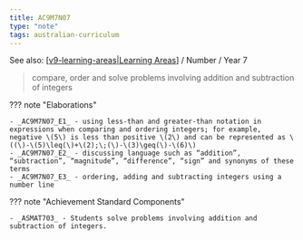 ```yaml
---
title: AC9M7N07
type: "note"
tags: australian-curriculum
---
```


See also: [[v9-learning-areas|Learning Areas]]   / Number / Year 7

> compare, order and solve problems involving addition and subtraction of integers

??? note "Elaborations"

	- _AC9M7N07_E1_ - using less-than and greater-than notation in expressions when comparing and ordering integers; for example, negative \(5\) is less than positive \(2\) and can be represented as \((\)-\(5)\leq(\)+\(2);\;(\)-\(3)\geq(\)-\(6)\)
	- _AC9M7N07_E2_ - discussing language such as “addition”, “subtraction”, “magnitude”, “difference”, “sign” and synonyms of these terms
	- _AC9M7N07_E3_ - ordering, adding and subtracting integers using a number line
??? note "Achievement Standard Components"

	- _ASMAT703_ - Students solve problems involving addition and subtraction of integers.

[//begin]: # "Autogenerated link references for markdown compatibility"
[v9-learning-areas|Learning Areas]: ../v9-learning-areas "v9-learning-areas"
[//end]: # "Autogenerated link references"
